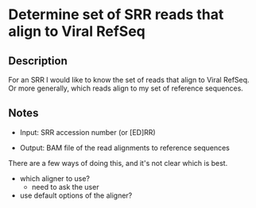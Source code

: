 # Determine set of SRR reads that align to Viral RefSeq

## Description

For an SRR I would like to know the set of reads that align to Viral RefSeq. Or more generally, which reads align to my set of reference
sequences.

## Notes

- Input: SRR accession number (or [ED]RR)

- Output: BAM file of the read alignments to reference sequences

There are a few ways of doing this, and it's not clear which is best. 

- which aligner to use?
	- need to ask the user
- use default options of the aligner?

